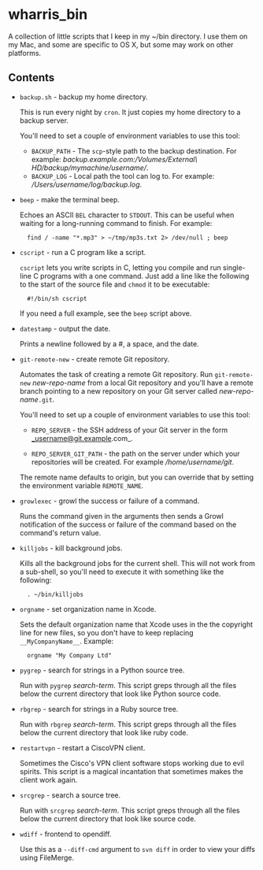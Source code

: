 wharris_bin
===========

A collection of little scripts that I keep in my ~/bin directory. I use them
on my Mac, and some are specific to OS X, but some may work on other
platforms.

Contents
--------

* `backup.sh` - backup my home directory.
  
  This is run every night by `cron`. It just copies my home directory to a
  backup server.
  
  You'll need to set a couple of environment variables to use this tool:
  
  - `BACKUP_PATH` - The `scp`-style path to the backup destination. For
     example:
     _backup.example.com:/Volumes/External\ HD/backup/mymachine/username/_.
  - `BACKUP_LOG` - Local path the tool can log to. For example:
    _/Users/username/log/backup.log_.
  

* `beep` - make the terminal beep.
  
  Echoes an ASCII `BEL` character to `STDOUT`. This can be useful when
  waiting for a long-running command to finish. For example:
  
        find / -name "*.mp3" > ~/tmp/mp3s.txt 2> /dev/null ; beep
  
* `cscript` - run a C program like a script.
  
  `cscript` lets you write scripts in C, letting you compile and run
  single-line C programs with a one command. Just add a line like the
  following to the start of the source file and `chmod` it to be executable:
  
        #!/bin/sh cscript
  
  If you need a full example, see the `beep` script above.

* `datestamp` - output the date.
  
  Prints a newline followed by a #, a space, and the date.
  
* `git-remote-new` - create remote Git repository.
  
  Automates the task of creating a remote Git repository. Run
  `git-remote-new` _new-repo-name_ from a local Git repository and you'll have
  a remote branch pointing to a new repository on your Git server called
  _new-repo-name_`.git`.
  
  You'll need to set up a couple of environment variables to use this tool:
  
  - `REPO_SERVER` - the SSH address of your Git server in the form
    _username@git.example.com_.
    
  - `REPO_SERVER_GIT_PATH` - the path on the server under which your
    repositories will be created. For example _/home/username/git_.
  
  The remote name defaults to origin, but you can override that by setting
  the environment variable `REMOTE_NAME`.
  
* `growlexec` - growl the success or failure of a command.
  
  Runs the command given in the arguments then sends a Growl notification
  of the success or failure of the command based on the command's return
  value.
  
* `killjobs` - kill background jobs.
  
  Kills all the background jobs for the current shell. This will not work from
  a sub-shell, so you'll need to execute it with something like the following:
  
        . ~/bin/killjobs

* `orgname` - set organization name in Xcode.

  Sets the default organization name that Xcode uses in the the copyright
  line for new files, so you don't have to keep replacing `__MyCompanyName__`.
  Example:
  
        orgname "My Company Ltd"

* `pygrep` - search for strings in a Python source tree.
  
  Run with `pygrep` _search-term_. This script greps through all the files
  below the current directory that look like Python source code.
  
* `rbgrep` - search for strings in a Ruby source tree.
  
  Run with `rbgrep` _search-term_. This script greps through all the files
  below the current directory that look like ruby code.
  
* `restartvpn` - restart a CiscoVPN client.
  
  Sometimes the Cisco's VPN client software stops working due to evil spirits.
  This script is a magical incantation that sometimes makes the client work
  again.
  
* `srcgrep` - search a source tree.
  
  Run with `srcgrep` _search-term_. This script greps through all the files
  below the current directory that look like source code.
  
* `wdiff` - frontend to opendiff.
  
  Use this as a `--diff-cmd` argument to `svn diff` in order to view your
  diffs using FileMerge.
